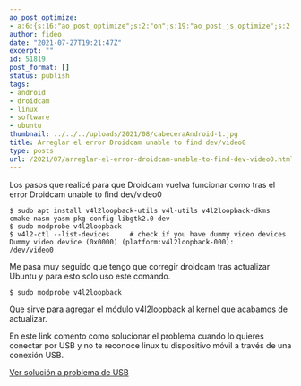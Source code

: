 ```yaml
---
ao_post_optimize:
- a:6:{s:16:"ao_post_optimize";s:2:"on";s:19:"ao_post_js_optimize";s:2:"on";s:20:"ao_post_css_optimize";s:2:"on";s:12:"ao_post_ccss";s:2:"on";s:16:"ao_post_lazyload";s:2:"on";s:15:"ao_post_preload";s:0:"";}
author: fideo
date: "2021-07-27T19:21:47Z"
excerpt: ""
id: 51819
post_format: []
status: publish
tags:
- android
- droidcam
- linux
- software
- ubuntu
thumbnail: ../../../uploads/2021/08/cabeceraAndroid-1.jpg
title: Arreglar el error Droidcam unable to find dev/video0
type: posts
url: /2021/07/arreglar-el-error-droidcam-unable-to-find-dev-video0.html
---
```


Los pasos que realicé para que Droidcam vuelva funcionar como tras el error Droidcam unable to find dev/video0

```
$ sudo apt install v4l2loopback-utils v4l-utils v4l2loopback-dkms cmake nasm yasm pkg-config libgtk2.0-dev
$ sudo modprobe v4l2loopback
$ v4l2-ctl --list-devices     # check if you have dummy video devices
Dummy video device (0x0000) (platform:v4l2loopback-000):
/dev/video0
```

Me pasa muy seguido que tengo que corregir droidcam tras actualizar Ubuntu y para esto solo uso este comando.

```
$ sudo modprobe v4l2loopback
```

Que sirve para agregar el módulo v4l2loopback al kernel que acabamos de actualizar.

En este link comento como solucionar el problema cuando lo quieres conectar por USB y no te reconoce linux tu dispositivo móvil a través de una conexión USB.

[Ver solución a problema de USB](/2021/07/linux-no-reconoce-tu-android-por-conexion-usb-para-usar-droidcam)
